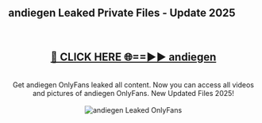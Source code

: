 <h2>andiegen Leaked Private Files - Update 2025</h2>
<br>
<div align="center">
<h2><a href="https://cliphot.my.id/andiegen" rel="nofollow">🔴 CLICK HERE 🌐==►► andiegen</a></h2>
<br>
Get andiegen OnlyFans leaked all content. Now you can access all videos and pictures of andiegen OnlyFans. New Updated Files 2025!
<br>
<br>
<a href="https://cliphot.my.id/andiegen" rel="nofollow" data-target="animated-image.originalLink"><img src="https://i.ibb.co.com/WyWwxjT/player-gif2.gif" alt="andiegen Leaked OnlyFans" style="max-width: 100%; display: inline-block;" data-target="animated-image.originalImage"></a>
</div>
<br>